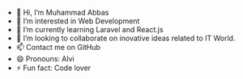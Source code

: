 - 👋 Hi, I’m Muhammad Abbas
- 👀 I’m interested in Web Development
- 🌱 I’m currently learning Laravel and React.js
- 💞️ I’m looking to collaborate on inovative ideas related to IT World.
- 📫 Contact me on GitHub
- 😄 Pronouns: Alvi
- ⚡ Fun fact: Code lover

<!---
Muhammad-Abbas-55/Muhammad-Abbas-55 is a ✨ special ✨ repository because its `README.md` (this file) appears on your GitHub profile.
You can click the Preview link to take a look at your changes.
--->
